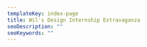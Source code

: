 ```yaml
---
templateKey: index-page
title: Wil's Design Internship Extravaganza
seoDescription: ""
seoKeywords: ""
---
```

